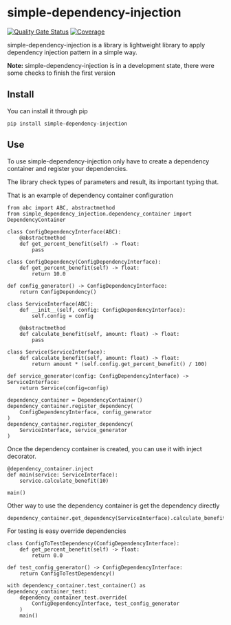 # simple-dependency-injection

[![Quality Gate Status](https://sonarcloud.io/api/project_badges/measure?project=AiAmEspanis_simple-dependency-injection&metric=alert_status)](https://sonarcloud.io/summary/new_code?id=AiAmEspanis_simple-dependency-injection)
[![Coverage](https://sonarcloud.io/api/project_badges/measure?project=AiAmEspanis_simple-dependency-injection&metric=coverage)](https://sonarcloud.io/summary/new_code?id=AiAmEspanis_simple-dependency-injection)

simple-dependency-injection is a library is lightweight library to apply dependency injection pattern in a simple way.

**Note:** simple-dependency-injection is in a development state, there were some checks to finish the first version

## Install

You can install it through pip

``pip install simple-dependency-injection``


## Use

To use simple-dependency-injection only have to create a dependency container and register your dependencies.

The library check types of parameters and result, its important typing that.

That is an example of dependency container configuration

```
from abc import ABC, abstractmethod
from simple_dependency_injection.dependency_container import DependencyContainer

class ConfigDependencyInterface(ABC):
    @abstractmethod
    def get_percent_benefit(self) -> float:
        pass

class ConfigDependency(ConfigDependencyInterface):
    def get_percent_benefit(self) -> float:
        return 10.0
   
def config_generator() -> ConfigDependencyInterface:
    return ConfigDependency()

class ServiceInterface(ABC):
    def __init__(self, config: ConfigDependencyInterface):
        self.config = config

    @abstractmethod
    def calculate_benefit(self, amount: float) -> float:
        pass

class Service(ServiceInterface):
    def calculate_benefit(self, amount: float) -> float:
        return amount * (self.config.get_percent_benefit() / 100)
  
def service_generator(config: ConfigDependencyInterface) -> ServiceInterface:
    return Service(config=config)

dependency_container = DependencyContainer()
dependency_container.register_dependency(
    ConfigDependencyInterface, config_generator
)
dependency_container.register_dependency(
    ServiceInterface, service_generator
)
```

Once the dependency container is created, you can use it with inject decorator.
```
@dependency_container.inject
def main(service: ServiceInterface):
    service.calculate_benefit(10)

main()
```

Other way to use the dependency container is get the dependency directly
```
dependency_container.get_dependency(ServiceInterface).calculate_benefit(10)
```

For testing is easy override dependencies
```
class ConfigToTestDependency(ConfigDependencyInterface):
    def get_percent_benefit(self) -> float:
        return 0.0

def test_config_generator() -> ConfigDependencyInterface:
    return ConfigToTestDependency()

with dependency_container.test_container() as dependency_container_test:
    dependency_container_test.override(
        ConfigDependencyInterface, test_config_generator
    )
    main()
```
